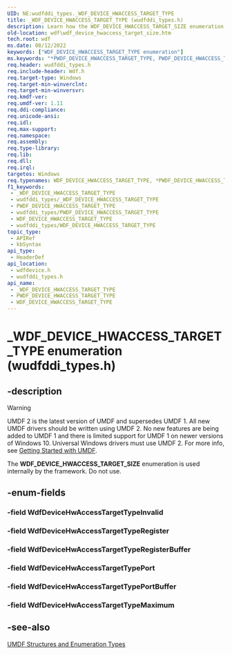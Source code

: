 ```yaml
---
UID: NE:wudfddi_types._WDF_DEVICE_HWACCESS_TARGET_TYPE
title: _WDF_DEVICE_HWACCESS_TARGET_TYPE (wudfddi_types.h)
description: Learn how the WDF_DEVICE_HWACCESS_TARGET_SIZE enumeration is used internally by the framework. Do not use. This enumeration is defined in wudfddi_types.h.
old-location: wdf\wdf_device_hwaccess_target_size.htm
tech.root: wdf
ms.date: 08/12/2022
keywords: ["WDF_DEVICE_HWACCESS_TARGET_TYPE enumeration"]
ms.keywords: "*PWDF_DEVICE_HWACCESS_TARGET_TYPE, PWDF_DEVICE_HWACCESS_TARGET_TYPE, PWDF_DEVICE_HWACCESS_TARGET_TYPE enumeration pointer, WDF_DEVICE_HWACCESS_TARGET_SIZE, WDF_DEVICE_HWACCESS_TARGET_TYPE, WDF_DEVICE_HWACCESS_TARGET_TYPE enumeration, WdfDeviceHwAccessTargetSizeInvalid, WdfDeviceHwAccessTargetSizeMaximum, WdfDeviceHwAccessTargetSizeUchar, WdfDeviceHwAccessTargetSizeUlong, WdfDeviceHwAccessTargetSizeUlong64, WdfDeviceHwAccessTargetSizeUshort, _WDF_DEVICE_HWACCESS_TARGET_TYPE, umdf.wdf_device_hwaccess_target_size, wdf.wdf_device_hwaccess_target_size, wdfdevice/PWDF_DEVICE_HWACCESS_TARGET_TYPE, wdfdevice/WDF_DEVICE_HWACCESS_TARGET_TYPE, wdfdevice/WdfDeviceHwAccessTargetSizeInvalid, wdfdevice/WdfDeviceHwAccessTargetSizeMaximum, wdfdevice/WdfDeviceHwAccessTargetSizeUchar, wdfdevice/WdfDeviceHwAccessTargetSizeUlong, wdfdevice/WdfDeviceHwAccessTargetSizeUlong64, wdfdevice/WdfDeviceHwAccessTargetSizeUshort, wudfddi_types/PWDF_DEVICE_HWACCESS_TARGET_TYPE, wudfddi_types/WDF_DEVICE_HWACCESS_TARGET_TYPE, wudfddi_types/WdfDeviceHwAccessTargetSizeInvalid, wudfddi_types/WdfDeviceHwAccessTargetSizeMaximum, wudfddi_types/WdfDeviceHwAccessTargetSizeUchar, wudfddi_types/WdfDeviceHwAccessTargetSizeUlong, wudfddi_types/WdfDeviceHwAccessTargetSizeUlong64, wudfddi_types/WdfDeviceHwAccessTargetSizeUshort"
req.header: wudfddi_types.h
req.include-header: Wdf.h
req.target-type: Windows
req.target-min-winverclnt: 
req.target-min-winversvr: 
req.kmdf-ver: 
req.umdf-ver: 1.11
req.ddi-compliance: 
req.unicode-ansi: 
req.idl: 
req.max-support: 
req.namespace: 
req.assembly: 
req.type-library: 
req.lib: 
req.dll: 
req.irql: 
targetos: Windows
req.typenames: WDF_DEVICE_HWACCESS_TARGET_TYPE, *PWDF_DEVICE_HWACCESS_TARGET_TYPE
f1_keywords:
 - _WDF_DEVICE_HWACCESS_TARGET_TYPE
 - wudfddi_types/_WDF_DEVICE_HWACCESS_TARGET_TYPE
 - PWDF_DEVICE_HWACCESS_TARGET_TYPE
 - wudfddi_types/PWDF_DEVICE_HWACCESS_TARGET_TYPE
 - WDF_DEVICE_HWACCESS_TARGET_TYPE
 - wudfddi_types/WDF_DEVICE_HWACCESS_TARGET_TYPE
topic_type:
 - APIRef
 - kbSyntax
api_type:
 - HeaderDef
api_location:
 - wdfdevice.h
 - wudfddi_types.h
api_name:
 - _WDF_DEVICE_HWACCESS_TARGET_TYPE
 - PWDF_DEVICE_HWACCESS_TARGET_TYPE
 - WDF_DEVICE_HWACCESS_TARGET_TYPE
---
```


# _WDF_DEVICE_HWACCESS_TARGET_TYPE enumeration (wudfddi_types.h)

## -description

> [!WARNING]
> UMDF 2 is the latest version of UMDF and supersedes UMDF 1. All new UMDF drivers should be written using UMDF 2. No new features are being added to UMDF 1 and there is limited support for UMDF 1 on newer versions of Windows 10. Universal Windows drivers must use UMDF 2. For more info, see [Getting Started with UMDF](/windows-hardware/drivers/wdf/getting-started-with-umdf-version-2).

The **WDF_DEVICE_HWACCESS_TARGET_SIZE** enumeration is used internally by the framework. Do not use.

## -enum-fields

### -field WdfDeviceHwAccessTargetTypeInvalid

### -field WdfDeviceHwAccessTargetTypeRegister

### -field WdfDeviceHwAccessTargetTypeRegisterBuffer

### -field WdfDeviceHwAccessTargetTypePort

### -field WdfDeviceHwAccessTargetTypePortBuffer

### -field WdfDeviceHwAccessTargetTypeMaximum

## -see-also

[UMDF Structures and Enumeration Types](../wudfddi/index.md)